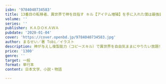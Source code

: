 ```yaml
---
isbn: '9784040734583'
title: 13番目の転移者、異世界で神を目指す キル【アイテム増殖】を手に入れた僕は最強装備片手に異世界を満喫する
volume: ''
series: ''
publisher: ＫＡＤＯＫＡＷＡ
pubdate: '2020-01-04'
cover: 'https://cover.openbd.jp/9784040734583.jpg'
author: まるせい／著 Tobi／イラスト
description: 神が与えし複製能力（コピースキル）で異世界を自由気ままにやりたい放題!
price: '1300'
genre: ''
target: 一般
format: 単行本
content: 日本文学、小説・物語

---
```

